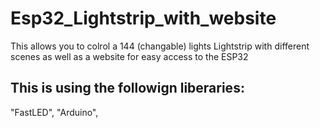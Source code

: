 # Esp32_Lightstrip_with_website
 This allows you to colrol a 144 (changable) lights Lightstrip with different scenes as well as a website for easy access to the ESP32


## This is using the followign liberaries:

"FastLED", "Arduino",
